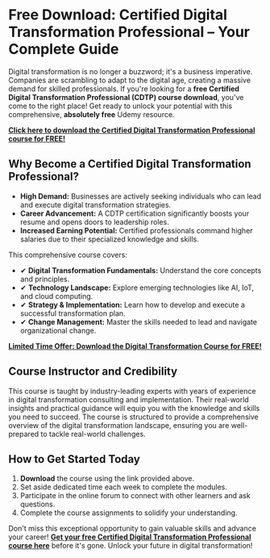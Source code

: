 # Free Download: Certified Digital Transformation Professional – Your Complete Guide

Digital transformation is no longer a buzzword; it's a business imperative. Companies are scrambling to adapt to the digital age, creating a massive demand for skilled professionals. If you're looking for a **free Certified Digital Transformation Professional (CDTP) course download**, you've come to the right place! Get ready to unlock your potential with this comprehensive, **absolutely free** Udemy resource.

[**Click here to download the Certified Digital Transformation Professional course for FREE!**](https://udemywork.com/certified-digital-transformation-professional)

## Why Become a Certified Digital Transformation Professional?

*   **High Demand:** Businesses are actively seeking individuals who can lead and execute digital transformation strategies.
*   **Career Advancement:** A CDTP certification significantly boosts your resume and opens doors to leadership roles.
*   **Increased Earning Potential:** Certified professionals command higher salaries due to their specialized knowledge and skills.

This comprehensive course covers:

*   ✔ **Digital Transformation Fundamentals:** Understand the core concepts and principles.
*   ✔ **Technology Landscape:** Explore emerging technologies like AI, IoT, and cloud computing.
*   ✔ **Strategy & Implementation:** Learn how to develop and execute a successful transformation plan.
*   ✔ **Change Management:** Master the skills needed to lead and navigate organizational change.

[**Limited Time Offer: Download the Digital Transformation Course for FREE!**](https://udemywork.com/certified-digital-transformation-professional)

## Course Instructor and Credibility

This course is taught by industry-leading experts with years of experience in digital transformation consulting and implementation. Their real-world insights and practical guidance will equip you with the knowledge and skills you need to succeed. The course is structured to provide a comprehensive overview of the digital transformation landscape, ensuring you are well-prepared to tackle real-world challenges.

## How to Get Started Today

1.  **Download** the course using the link provided above.
2.  Set aside dedicated time each week to complete the modules.
3.  Participate in the online forum to connect with other learners and ask questions.
4.  Complete the course assignments to solidify your understanding.

Don't miss this exceptional opportunity to gain valuable skills and advance your career! **[Get your free Certified Digital Transformation Professional course here](https://udemywork.com/certified-digital-transformation-professional)** before it's gone. Unlock your future in digital transformation!
